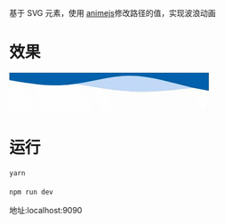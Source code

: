 基于 SVG 元素，使用 [animejs](https://animejs.com)修改路径的值，实现波浪动画

# 效果

![这是图片](/public/chrome-capture.gif "wave preview")

# 运行

```bash
yarn

npm run dev
```

地址:localhost:9090
